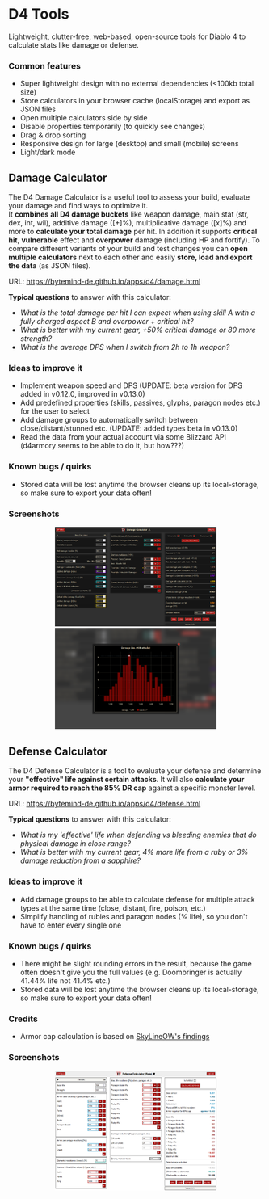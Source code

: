 # D4 Tools

Lightweight, clutter-free, web-based, open-source tools for Diablo 4 to calculate stats like damage or defense.

### Common features

- Super lightweight design with no external dependencies (<100kb total size)
- Store calculators in your browser cache (localStorage) and export as JSON files
- Open multiple calculators side by side
- Disable properties temporarily (to quickly see changes)
- Drag & drop sorting
- Responsive design for large (desktop) and small (mobile) screens
- Light/dark mode

## Damage Calculator

The D4 Damage Calculator is a useful tool to assess your build, evaluate your damage and find ways to optimize it.  
It **combines all D4 damage buckets** like weapon damage, main stat (str, dex, int, wil), additive damage ([+]%), multiplicative damage ([x]%) and more to **calculate your total damage** per hit.
In addition it supports **critical hit**, **vulnerable** effect and **overpower** damage (including HP and fortify).
To compare different variants of your build and test changes you can **open multiple calculators** next to each other and easily **store, load and export the data** (as JSON files).  
  
URL: https://bytemind-de.github.io/apps/d4/damage.html  
  
**Typical questions** to answer with this calculator:
- _What is the total damage per hit I can expect when using skill A with a fully charged aspect B and overpower + critical hit?_
- _What is better with my current gear, +50% critical damage or 80 more strength?_
- _What is the average DPS when I switch from 2h to 1h weapon?_

### Ideas to improve it

- Implement weapon speed and DPS (UPDATE: beta version for DPS added in v0.12.0, improved in v0.13.0)
- Add predefined properties (skills, passives, glyphs, paragon nodes etc.) for the user to select
- Add damage groups to automatically switch between close/distant/stunned etc. (UPDATE: added types beta in v0.13.0)
- Read the data from your actual account via some Blizzard API (d4armory seems to be able to do it, but how???)

### Known bugs / quirks

- Stored data will be lost anytime the browser cleans up its local-storage, so make sure to export your data often!

### Screenshots

<p align="center">
    <img src="screenshots/d4-damage-calc-s3-1.png" alt="Damage Calculator S2" width="320px"/>
	<img src="screenshots/d4-damage-calc-s3-2.png" alt="Damage Calculator S2" width="320px"/>
</p>


## Defense Calculator

The D4 Defense Calculator is a tool to evaluate your defense and determine your **"effective" life against certain attacks**.
It will also **calculate your armor required to reach the 85% DR cap** against a specific monster level.  
  
URL: https://bytemind-de.github.io/apps/d4/defense.html  

**Typical questions** to answer with this calculator:
- _What is my 'effective' life when defending vs bleeding enemies that do physical damage in close range?_
- _What is better with my current gear, 4% more life from a ruby or 3% damage reduction from a sapphire?_

### Ideas to improve it

- Add damage groups to be able to calculate defense for multiple attack types at the same time (close, distant, fire, poison, etc.)
- Simplify handling of rubies and paragon nodes (% life), so you don't have to enter every single one

### Known bugs / quirks

- There might be slight rounding errors in the result, because the game often doesn't give you the full values (e.g. Doombringer is actually 41.44% life not 41.4% etc.)
- Stored data will be lost anytime the browser cleans up its local-storage, so make sure to export your data often!

### Credits

- Armor cap calculation is based on [SkyLineOW's findings](https://www.reddit.com/r/Diablo/comments/152gd9u/i_mostly_cracked_the_d4_armor_formula_and_made_a/)

### Screenshots

<p align="center">
    <img src="screenshots/d4-defense-calc-s2-1.png" alt="Defense Calculator S2 Beta"  width="320px"/>
</p>
